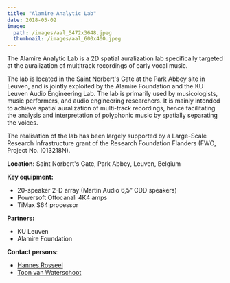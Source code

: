 ```yaml
---
title: "Alamire Analytic Lab"
date: 2018-05-02
image: 
  path: /images/aal_5472x3648.jpeg
  thumbnail: /images/aal_600x400.jpeg
---
```


The Alamire Analytic Lab is a 2D spatial auralization lab specifically targeted at the auralization of multitrack recordings of early vocal music.

The lab is located in the Saint Norbert's Gate at the Park Abbey site in Leuven, and is jointly exploited by the Alamire Foundation and the KU Leuven Audio Engineering Lab. The lab is primarily used by musicologists, music performers, and audio engineering researchers. It is mainly intended to achieve spatial auralization of multi-track recordings, hence facilitating the analysis and interpretation of polyphonic music by spatially separating the voices.

The realisation of the lab has been largely supported by a Large-Scale Research Infrastructure grant of the Research Foundation Flanders (FWO, Project No. I013218N).

**Location:**	Saint Norbert's Gate, Park Abbey, Leuven, Belgium

**Key equipment:** 
* 20-speaker 2-D array (Martin Audio 6,5” CDD speakers)
* Powersoft Ottocanali 4K4 amps
* TiMax S64 processor

**Partners:** 
* KU Leuven
* Alamire Foundation

**Contact persons**:
* [Hannes Rosseel](/team/hannes_rosseel)
* [Toon van Waterschoot](/team/toon_vanwaterschoot)
